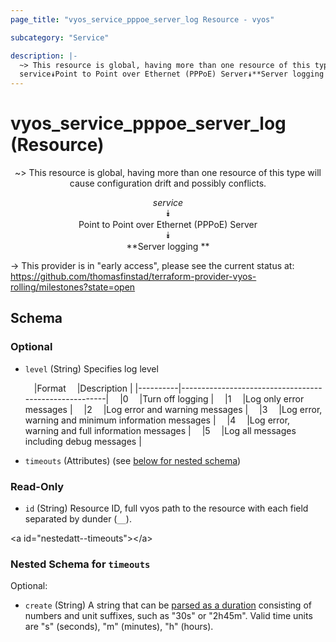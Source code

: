 ```yaml
---
page_title: "vyos_service_pppoe_server_log Resource - vyos"

subcategory: "Service"

description: |- 
  ~> This resource is global, having more than one resource of this type will cause configuration drift and possibly conflicts.
  service⯯Point to Point over Ethernet (PPPoE) Server⯯**Server logging **
---
```


# vyos_service_pppoe_server_log (Resource)
<center>

~> This resource is global, having more than one resource of this type will cause configuration drift and possibly conflicts.

*service*  
⯯  
Point to Point over Ethernet (PPPoE) Server  
⯯  
**Server logging **


</center>

-> This provider is in "early access", please see the current status at: https://github.com/thomasfinstad/terraform-provider-vyos-rolling/milestones?state=open

## Schema

### Optional

- `level` (String) Specifies log level

    &emsp;|Format  &emsp;|Description                                          |
    |----------|-------------------------------------------------------|
    &emsp;|0       &emsp;|Turn off logging                                     |
    &emsp;|1       &emsp;|Log only error messages                              |
    &emsp;|2       &emsp;|Log error and warning messages                       |
    &emsp;|3       &emsp;|Log error, warning and minimum information messages  |
    &emsp;|4       &emsp;|Log error, warning and full information messages     |
    &emsp;|5       &emsp;|Log all messages including debug messages            |
- `timeouts` (Attributes) (see [below for nested schema](#nestedatt--timeouts))

### Read-Only

- `id` (String) Resource ID, full vyos path to the resource with each field separated by dunder (`__`).

&lt;a id=&#34;nestedatt--timeouts&#34;&gt;&lt;/a&gt;
### Nested Schema for `timeouts`

Optional:

- `create` (String) A string that can be [parsed as a duration](https://pkg.go.dev/time#ParseDuration) consisting of numbers and unit suffixes, such as &#34;30s&#34; or &#34;2h45m&#34;. Valid time units are &#34;s&#34; (seconds), &#34;m&#34; (minutes), &#34;h&#34; (hours).  

